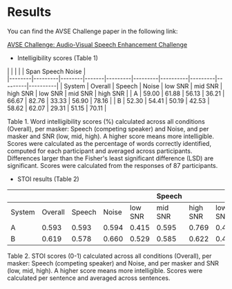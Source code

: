 # Results

You can find the AVSE Challenge paper in the following link:

[AVSE Challenge: Audio-Visual Speech Enhancement Challenge](https://www.research.ed.ac.uk/en/publications/avse-challenge-audio-visual-speech-enhancement-challenge)

* Intelligibility scores (Table 1)

|        |         |        |       |     Span <td colspan=3>Speech  <td colspan=3>Noise          |     
|--------|---------|--------|-------|---------|---------|----------|---------|---------|----------|
| System | Overall | Speech | Noise | low SNR | mid SNR | high SNR | low SNR | mid SNR | high SNR |
| A      | 59.00   | 61.88  | 56.13 | 36.21   | 66.67   | 82.76    | 33.33   | 56.90   | 78.16    |
| B      | 52.30   | 54.41  | 50.19 | 42.53   | 58.62   | 62.07    | 29.31   | 51.15   | 70.11    |

Table 1. Word intelligibility scores (\%) calculated across all conditions (Overall), per masker: Speech (competing speaker) and Noise, and per masker and SNR (low, mid, high). 
A higher score means more intelligible. 
Scores were calculated as the percentage of words correctly identified, computed for each participant and averaged across participants.
Differences larger than the Fisher's least significant difference (LSD) are significant. Scores were calculated from the responses of 87 participants.


* STOI results (Table 2)

|      |       |      |     |   |  Speech  |     |    | Noise   |     |
|--------|---------|--------|-------|---------|---------|----------|---------|---------|----------|
| System | Overall | Speech | Noise | low SNR | mid SNR | high SNR | low SNR | mid SNR | high SNR |
| A      | 0.593   | 0.593  | 0.594 | 0.415   | 0.595   | 0.769    | 0.420   | 0.597   | 0.764    |
| B      | 0.619   | 0.578  | 0.660 | 0.529   | 0.585   | 0.622    | 0.479   | 0.687   | 0.813    |

Table 2. STOI scores (0-1) calculated across all conditions (Overall), per masker: Speech (competing speaker)
and Noise, and per masker and SNR (low, mid, high). A higher score means more intelligible. Scores were
calculated per sentence and averaged across sentences.



